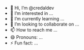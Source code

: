 - 👋 Hi, I’m @credaldev
- 👀 I’m interested in ...
- 🌱 I’m currently learning ...
- 💞️ I’m looking to collaborate on ...
- 📫 How to reach me ...
- 😄 Pronouns: ...
- ⚡ Fun fact: ...

<!---
credaldev/credaldev is a ✨ special ✨ repository because its `README.md` (this file) appears on your GitHub profile.
You can click the Preview link to take a look at your changes.
--->
